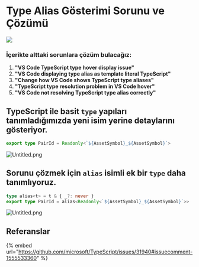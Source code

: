 # Type Alias Gösterimi Sorunu ve Çözümü



![](https://prod-files-secure.s3.us-west-2.amazonaws.com/ee37cc61-925f-4001-b016-3854758f2639/3f4c3c80-0710-40b9-bac4-284a176e1b6a/DALLE\_2023-10-26\_23.53.04\_-\_illustration\_of\_a\_very\_cute\_cat\_with\_lineal\_colors\_lying\_down\_on\_a\_desk\_with\_programming\_books\_a\_cup\_with\_the\_TypeScript\_logo\_and\_type\_symbols.png?X-Amz-Algorithm=AWS4-HMAC-SHA256\&X-Amz-Content-Sha256=UNSIGNED-PAYLOAD\&X-Amz-Credential=AKIAT73L2G45EIPT3X45%2F20231026%2Fus-west-2%2Fs3%2Faws4\_request\&X-Amz-Date=20231026T205738Z\&X-Amz-Expires=3600\&X-Amz-Signature=8cf3700b20f8f20790073e140540140c4d4aae5bb199e92cece2c70e6e8c4e9e\&X-Amz-SignedHeaders=host\&x-id=GetObject)

### İçerikte alttaki sorunlara çözüm bulacağız:

1. **"VS Code TypeScript type hover display issue"**
2. **"VS Code displaying type alias as template literal TypeScript"**
3. **"Change how VS Code shows TypeScript type aliases"**
4. **"TypeScript type resolution problem in VS Code hover"**
5. **"VS Code not resolving TypeScript type alias correctly"**

## TypeScript ile basit **`type`** yapıları tanımladığımızda yeni isim yerine detaylarını gösteriyor.

```typescript
export type PairId = Readonly<`${AssetSymbol}_${AssetSymbol}`>
```

![Untitled.png](https://prod-files-secure.s3.us-west-2.amazonaws.com/ee37cc61-925f-4001-b016-3854758f2639/f4d6b9ef-98df-4b60-8ebd-da6f6e31e57b/Untitled.png?X-Amz-Algorithm=AWS4-HMAC-SHA256\&X-Amz-Content-Sha256=UNSIGNED-PAYLOAD\&X-Amz-Credential=AKIAT73L2G45EIPT3X45%2F20231026%2Fus-west-2%2Fs3%2Faws4\_request\&X-Amz-Date=20231026T205739Z\&X-Amz-Expires=3600\&X-Amz-Signature=48bafb8050cb31f8da850acf25795e1024ac5a8bda9081e18397df8c247da674\&X-Amz-SignedHeaders=host\&x-id=GetObject)

## Sorunu çözmek için **`alias`** isimli ek bir **`type`** daha tanımlıyoruz.

```typescript
type alias<t> = t & { _?: never }
export type PairId = alias<Readonly<`${AssetSymbol}_${AssetSymbol}`>>
```

![Untitled.png](https://prod-files-secure.s3.us-west-2.amazonaws.com/ee37cc61-925f-4001-b016-3854758f2639/e5ba862e-7905-410c-917a-6ba9e8350861/Untitled.png?X-Amz-Algorithm=AWS4-HMAC-SHA256\&X-Amz-Content-Sha256=UNSIGNED-PAYLOAD\&X-Amz-Credential=AKIAT73L2G45EIPT3X45%2F20231026%2Fus-west-2%2Fs3%2Faws4\_request\&X-Amz-Date=20231026T205739Z\&X-Amz-Expires=3600\&X-Amz-Signature=5246e2220ac5515885be49649e3ffe54fd9728be0a8b4600e18203962b7e6d28\&X-Amz-SignedHeaders=host\&x-id=GetObject)

## Referanslar

{% embed url="https://github.com/microsoft/TypeScript/issues/31940#issuecomment-1555533360" %}
